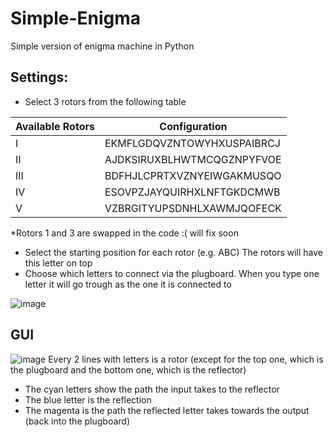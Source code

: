 # Simple-Enigma

Simple version of enigma machine in Python



## **Settings:**
- Select 3 rotors from the following table

|Available Rotors  |Configuration  |
|--|--|
|I|EKMFLGDQVZNTOWYHXUSPAIBRCJ
|II|AJDKSIRUXBLHWTMCQGZNPYFVOE
|III|BDFHJLCPRTXVZNYEIWGAKMUSQO
|IV|ESOVPZJAYQUIRHXLNFTGKDCMWB
|V|VZBRGITYUPSDNHLXAWMJQOFECK

*Rotors 1 and 3 are swapped in the code :( will fix soon

- Select the starting position for each rotor (e.g. ABC)
The rotors will have this letter on top
- Choose which letters to connect via the plugboard. When you type one letter it will go trough as the one it is connected to 

![image](https://user-images.githubusercontent.com/82333980/175790545-fc96ecd8-efd1-4a14-bb6d-8d62115c3e94.png)

## GUI
![image](https://user-images.githubusercontent.com/82333980/175815375-640c8458-6d8c-4190-ac65-e96fb6565901.png)
Every 2 lines with letters is a rotor (except for the top one, which is the plugboard and the bottom one, which is the reflector)
- The cyan letters show the path the input takes to the reflector
- The blue letter is the reflection
- The magenta is the path the reflected letter takes towards the output (back into the plugboard)




